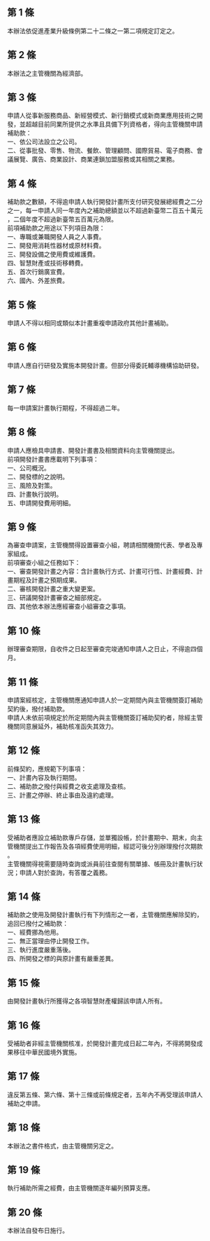 第 1 條
-------
本辦法依促進產業升級條例第二十二條之一第二項規定訂定之。

第 2 條
-------
本辦法之主管機關為經濟部。

第 3 條
-------
申請人從事新服務商品、新經營模式、新行銷模式或新商業應用技術之開  
發，並超越目前同業所提供之水準且具備下列資格者，得向主管機關申請  
補助款：  
一、依公司法設立之公司。  
二、從事批發、零售、物流、餐飲、管理顧問、國際貿易、電子商務、會  
    議展覽、廣告、商業設計、商業連鎖加盟服務或其相關之業務。

第 4 條
-------
補助款之數額，不得逾申請人執行開發計畫所支付研究發展總經費之二分  
之一，每一申請人同一年度內之補助總額並以不超過新臺幣二百五十萬元  
，二個年度不超過新臺幣五百萬元為限。  
前項補助款之用途以下列項目為限：  
一、專職或兼職開發人員之人事費。  
二、開發用消耗性器材或原材料費。  
三、開發設備之使用費或維護費。  
四、智慧財產或技術移轉費。  
五、首次行銷廣宣費。  
六、國內、外差旅費。

第 5 條
-------
申請人不得以相同或類似本計畫重複申請政府其他計畫補助。

第 6 條
-------
申請人應自行研發及實施本開發計畫。但部分得委託輔導機構協助研發。

第 7 條
-------
每一申請案計畫執行期程，不得超過二年。

第 8 條
-------
申請人應檢具申請書、開發計畫書及相關資料向主管機關提出。  
前項開發計畫書應載明下列事項：  
一、公司概況。  
二、開發標的之說明。  
三、風險及對策。  
四、計畫執行說明。  
五、申請開發費用明細。

第 9 條
-------
為審查申請案，主管機關得設置審查小組，聘請相關機關代表、學者及專  
家組成。  
前項審查小組之任務如下：  
一、審查開發計畫之內容：含計畫執行方式、計畫可行性、計畫經費、計  
    畫期程及計畫之預期成果。  
二、審核開發計畫之重大變更案。  
三、研議開發計畫審查之細部規定。  
四、其他依本辦法應經審查小組審查之事項。

第 10 條
--------
辦理審查期限，自收件之日起至審查完竣通知申請人之日止，不得逾四個  
月。

第 11 條
--------
申請案經核定，主管機關應通知申請人於一定期間內與主管機關簽訂補助  
契約後，撥付補助款。  
申請人未依前項規定於所定期間內與主管機關簽訂補助契約者，除經主管  
機關同意展延外，補助核准函失其效力。

第 12 條
--------
前條契約，應規範下列事項：  
一、計畫內容及執行期間。  
二、補助款之撥付與經費之收支處理及查核。  
三、計畫之停辦、終止事由及違約處理。

第 13 條
--------
受補助者應設立補助款專戶存儲，並單獨設帳，於計畫期中、期末，向主  
管機關提出工作報告及各項經費使用明細，經認可後分別辦理撥付次期款  
。  
主管機關得視需要隨時查詢或派員前往查閱有關單據、帳冊及計畫執行狀  
況；申請人對於查詢，有答覆之義務。

第 14 條
--------
補助款之使用及開發計畫執行有下列情形之一者，主管機關應解除契約，  
追回已撥付之補助款：  
一、經費挪為他用。  
二、無正當理由停止開發工作。  
三、執行進度嚴重落後。  
四、所開發之標的與原計畫有嚴重差異。

第 15 條
--------
由開發計畫執行所獲得之各項智慧財產權歸該申請人所有。

第 16 條
--------
受補助者非經主管機關核准，於開發計畫完成日起二年內，不得將開發成  
果移往中華民國境外實施。

第 17 條
--------
違反第五條、第六條、第十三條或前條規定者，五年內不再受理該申請人  
補助之申請。

第 18 條
--------
本辦法之書件格式，由主管機關另定之。

第 19 條
--------
執行補助所需之經費，由主管機關逐年編列預算支應。

第 20 條
--------
本辦法自發布日施行。

